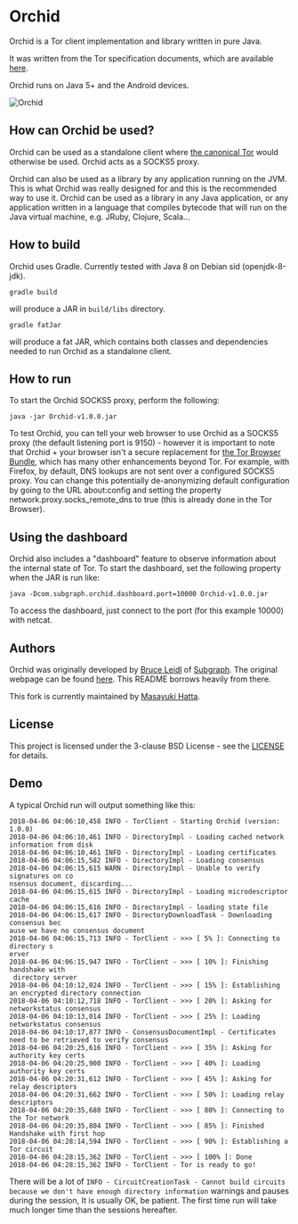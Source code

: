 Orchid
======

Orchid is a Tor client implementation and library written in pure Java.

It was written from the Tor specification documents, which are available [here](https://www.torproject.org/docs/documentation.html.en#DesignDoc).

Orchid runs on Java 5+ and the Android devices.

![Orchid](https://subgraph.com/img/orchidlogo1.png)

## How can Orchid be used?

Orchid can be used as a standalone client where [the canonical Tor](https://www.torproject.org/) would otherwise be used.  Orchid acts as a SOCKS5 proxy.

Orchid can also be used as a library by any application running on the JVM. This is what Orchid was really designed for and this is the recommended way to use it. Orchid can be used as a library in any Java application, or any application written in a language that compiles bytecode that will run on the Java virtual machine, e.g. JRuby, Clojure, Scala...

## How to build

Orchid uses Gradle.  Currently tested with Java 8 on Debian sid (openjdk-8-jdk).

```
gradle build
```

will produce a JAR in `build/libs` directory.

```
gradle fatJar
```

will produce a fat JAR, which contains both classes and dependencies needed to run Orchid as a standalone client.

## How to run

To start the Orchid SOCKS5 proxy, perform the following:

```
java -jar Orchid-v1.0.0.jar
```

To test Orchid, you can tell your web browser to use Orchid as a SOCKS5 proxy (the default listening port is 9150) - however it is important to note that Orchid + your browser isn't a secure replacement for [the Tor Browser Bundle](https://www.torproject.org/projects/torbrowser.htm), which has many other enhancements beyond Tor. For example, with Firefox, by default, DNS lookups are not sent over a configured SOCKS5 proxy. You can change this potentially de-anonymizing default configuration by going to the URL about:config and setting the property network.proxy.socks_remote_dns to true (this is already done in the Tor Browser).

## Using the dashboard

Orchid also includes a "dashboard" feature to observe information about the internal state of Tor. To start the dashboard, set the following property when the JAR is run like:

```
java -Dcom.subgraph.orchid.dashboard.port=10000 Orchid-v1.0.0.jar
```

To access the dashboard, just connect to the port (for this example 10000) with netcat.

## Authors

Orchid was originally developed by [Bruce Leidl](https://github.com/brl) of [Subgraph](https://subgraph.com/).  The original webpage can be found [here](https://subgraph.com/orchid/).  This README borrows heavily from there.

This fork is currently maintained by [Masayuki Hatta](http://about.me/mhatta).

## License

This project is licensed under the 3-clause BSD License - see the [LICENSE](LICENSE) for details.

## Demo

A typical Orchid run will output something like this:


```
2018-04-06 04:06:10,458 INFO - TorClient - Starting Orchid (version: 1.0.0)
2018-04-06 04:06:10,461 INFO - DirectoryImpl - Loading cached network information from disk
2018-04-06 04:06:10,461 INFO - DirectoryImpl - Loading certificates
2018-04-06 04:06:15,582 INFO - DirectoryImpl - Loading consensus
2018-04-06 04:06:15,615 WARN - DirectoryImpl - Unable to verify signatures on co
nsensus document, discarding...
2018-04-06 04:06:15,615 INFO - DirectoryImpl - Loading microdescriptor cache
2018-04-06 04:06:15,616 INFO - DirectoryImpl - loading state file
2018-04-06 04:06:15,617 INFO - DirectoryDownloadTask - Downloading consensus bec
ause we have no consensus document
2018-04-06 04:06:15,713 INFO - TorClient - >>> [ 5% ]: Connecting to directory s
erver
2018-04-06 04:06:15,947 INFO - TorClient - >>> [ 10% ]: Finishing handshake with
 directory server
2018-04-06 04:10:12,024 INFO - TorClient - >>> [ 15% ]: Establishing an encrypted directory connection
2018-04-06 04:10:12,718 INFO - TorClient - >>> [ 20% ]: Asking for networkstatus consensus
2018-04-06 04:10:13,014 INFO - TorClient - >>> [ 25% ]: Loading networkstatus consensus
2018-04-06 04:10:17,877 INFO - ConsensusDocumentImpl - Certificates need to be retrieved to verify consensus
2018-04-06 04:20:25,616 INFO - TorClient - >>> [ 35% ]: Asking for authority key certs
2018-04-06 04:20:25,900 INFO - TorClient - >>> [ 40% ]: Loading authority key certs
2018-04-06 04:20:31,612 INFO - TorClient - >>> [ 45% ]: Asking for relay descriptors
2018-04-06 04:20:31,662 INFO - TorClient - >>> [ 50% ]: Loading relay descriptors
2018-04-06 04:20:35,680 INFO - TorClient - >>> [ 80% ]: Connecting to the Tor network
2018-04-06 04:20:35,804 INFO - TorClient - >>> [ 85% ]: Finished Handshake with first hop
2018-04-06 04:28:14,594 INFO - TorClient - >>> [ 90% ]: Establishing a Tor circuit
2018-04-06 04:28:15,362 INFO - TorClient - >>> [ 100% ]: Done
2018-04-06 04:28:15,362 INFO - TorClient - Tor is ready to go!
```

There will be a lot of `INFO - CircuitCreationTask - Cannot build circuits because we don't have enough directory information` warnings and pauses during the session,  It is usually OK, be patient.  The first time run will take much longer time than the sessions hereafter.
